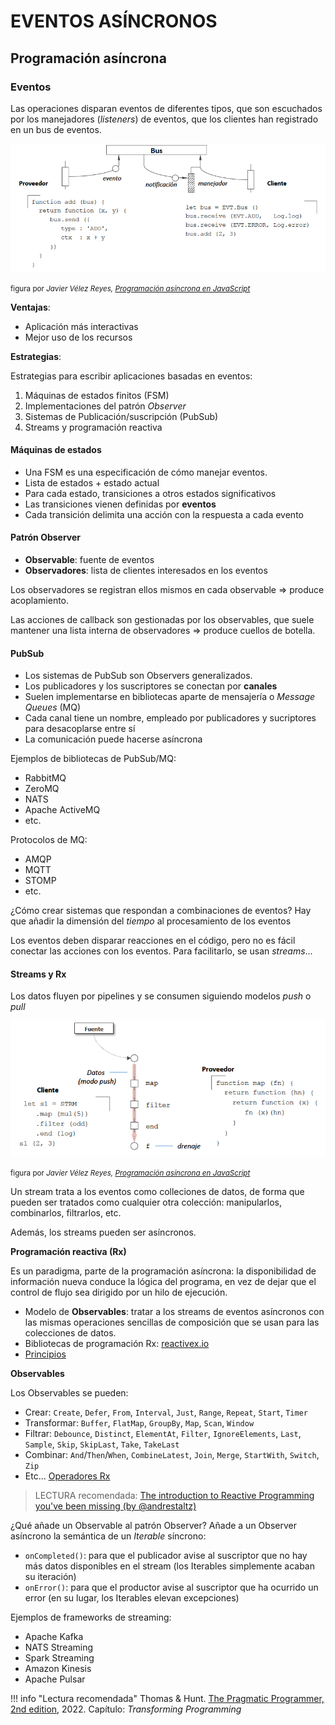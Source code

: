 # EVENTOS ASÍNCRONOS

## Programación asíncrona

### <a id="eventos">Eventos</a>

Las operaciones disparan eventos de diferentes tipos, que son escuchados por los manejadores (_listeners_) de eventos, que los clientes han registrado en un bus de eventos.

![Eventos](./figuras/eventos.png)

<small>figura por <cite>Javier Vélez Reyes, [Programación asíncrona en JavaScript](https://github.com/javiervelezreyes/Talleres.uca.programacion-asincrona)</cite></small>


**Ventajas**:

- Aplicación más interactivas
- Mejor uso de los recursos

**Estrategias**:

Estrategias para escribir aplicaciones basadas en eventos:

1. Máquinas de estados finitos (FSM)
2. Implementaciones del patrón _Observer_
3. Sistemas de Publicación/suscripción (PubSub)
4. Streams y programación reactiva

#### Máquinas de estados

- Una FSM es una especificación de cómo manejar eventos.
- Lista de estados + estado actual
- Para cada estado, transiciones a otros estados significativos
- Las transiciones vienen definidas por **eventos**
- Cada transición delimita una acción con la respuesta a cada evento

#### Patrón Observer

- **Observable**: fuente de eventos
- **Observadores**: lista de clientes interesados en los eventos

Los observadores se registran ellos mismos en cada observable $\Rightarrow$ produce acoplamiento.

Las acciones de callback son gestionadas por los observables, que suele mantener una lista interna de observadores $\Rightarrow$ produce cuellos de botella.


#### PubSub

- Los sistemas de PubSub son Observers generalizados.
- Los publicadores y los suscriptores se conectan por **canales**
- Suelen implementarse en bibliotecas aparte de mensajería o _Message Queues_ (MQ)
- Cada canal tiene un nombre, empleado por publicadores y sucriptores para desacoplarse entre sí
- La comunicación puede hacerse asíncrona

Ejemplos de bibliotecas de PubSub/MQ:

- RabbitMQ
- ZeroMQ
- NATS
- Apache ActiveMQ
- etc.

Protocolos de MQ:

- AMQP
- MQTT
- STOMP
- etc.

¿Cómo crear sistemas que respondan a combinaciones de eventos? Hay que añadir la dimensión del _tiempo_ al procesamiento de los eventos

Los eventos deben disparar reacciones en el código, pero no es fácil conectar las acciones con los eventos. Para facilitarlo, se usan _streams_...

#### Streams y Rx

Los datos fluyen por pipelines y se consumen siguiendo modelos _push_ o _pull_

![Streams](./figuras/streams.png)

<small>figura por <cite>Javier Vélez Reyes, [Programación asíncrona en JavaScript](https://github.com/javiervelezreyes/Talleres.uca.programacion-asincrona)</cite></small>


Un stream trata a los eventos como colleciones de datos, de forma que pueden ser tratados como cualquier otra colección: manipularlos, combinarlos, filtrarlos, etc.

Además, los streams pueden ser asíncronos.

**Programación reactiva (Rx)**

Es un paradigma, parte de la programación asíncrona: la disponibilidad de información nueva conduce la lógica del programa, en vez de dejar que el control de flujo sea dirigido por un hilo de ejecución.

- Modelo de **Observables**: tratar a los streams de eventos asíncronos con las mismas operaciones sencillas de composición que se usan para las colecciones de datos.
- Bibliotecas de programación Rx: [reactivex.io](http://reactivex.io/)
- [Principios](http://reactivex.io/intro.html)

**Observables**

Los Observables se pueden:

- Crear: `Create`, `Defer`, `From`, `Interval`, `Just`, `Range`, `Repeat`, `Start`, `Timer`
- Transformar: `Buffer`, `FlatMap`, `GroupBy`, `Map`, `Scan`, `Window`
- Filtrar: `Debounce`, `Distinct`, `ElementAt`, `Filter`, `IgnoreElements`, `Last`, `Sample`, `Skip`, `SkipLast`, `Take`, `TakeLast`
- Combinar: `And`/`Then`/`When`, `CombineLatest`, `Join`, `Merge`, `StartWith`, `Switch`, `Zip`
- Etc... [Operadores Rx](http://reactivex.io/documentation/operators.html)

> LECTURA recomendada: [The introduction to Reactive Programming you've been missing (by @andrestaltz)](https://gist.github.com/staltz/868e7e9bc2a7b8c1f754)


¿Qué añade un Observable al patrón Observer? Añade a un Observer asíncrono la semántica de un _Iterable_ síncrono:

- `onCompleted()`: para que el publicador avise al suscriptor que no hay más datos disponibles en el stream (los Iterables simplemente acaban su iteración)
- `onError()`: para que el productor avise al suscriptor que ha ocurrido un error (en su lugar, los Iterables elevan excepciones)
 

Ejemplos de frameworks de streaming:

- Apache Kafka
- NATS Streaming
- Spark Streaming
- Amazon Kinesis
- Apache Pulsar
  

!!! info "Lectura recomendada"
    Thomas & Hunt. [The Pragmatic Programmer, 2nd edition](bibliografia.md#pragmatic2), 2022.
    Capítulo: *Transforming Programming*
